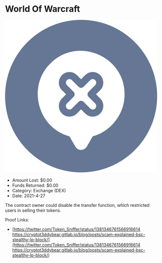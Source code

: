 # World Of Warcraft
![World Of Warcraft](/rektimages/World-Of-Warcraft.png)
- Amount Lost: $0.00
- Funds Returned: $0.00
- Category: Exchange (DEX)
- Date: 2021-4-27

The contract owner could disable the transfer function, which restricted users in selling their tokens.


Proof Links:
- [https://twitter.com/Token_Sniffer/status/1381346761566916614 https://cryptot3ddybear.gitlab.io/blog/posts/scam-explained-bsc-stealthy-lp-block/](https://twitter.com/Token_Sniffer/status/1381346761566916614 https://cryptot3ddybear.gitlab.io/blog/posts/scam-explained-bsc-stealthy-lp-block/)


